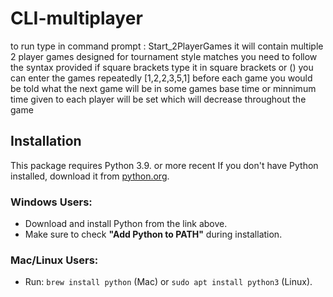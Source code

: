 # CLI-multiplayer
to run type in command prompt : Start_2PlayerGames
it will contain multiple 2 player games designed for tournament style matches 
you need to follow the syntax provided if square brackets type it in square brackets or ()
you can enter the games repeatedly [1,2,2,3,5,1]
before each game you would be told what the next game will be
in some games base time or minnimum time given to each player will be set which will decrease throughout the game

## Installation
This package requires Python 3.9. or more recent 
If you don't have Python installed, download it from [python.org](https://www.python.org/downloads/).

### Windows Users:
- Download and install Python from the link above.
- Make sure to check **"Add Python to PATH"** during installation.

### Mac/Linux Users:
- Run: `brew install python` (Mac) or `sudo apt install python3` (Linux).

